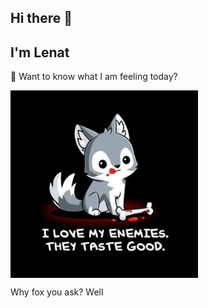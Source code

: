 ## Hi there 👋 
## I'm Lenat

💬 Want to know what I am feeling today?
<!--START_SECTION:update_image-->
<img src=https://raw.githubusercontent.com/LenatThomas/LenatThomas/main/.github/images/fox6.jpeg height=300px width=300px align=center alt=Profile Image />
<!--END_SECTION:update_image-->

Why fox you ask? Well 

